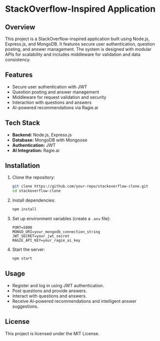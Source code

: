 # StackOverflow-Inspired Application

## Overview
This project is a StackOverflow-inspired application built using Node.js, Express.js, and MongoDB. It features secure user authentication, question posting, and answer management. The system is designed with modular APIs for scalability and includes middleware for validation and data consistency.

## Features
- Secure user authentication with JWT
- Question posting and answer management
- Middleware for request validation and security
- Interaction with questions and answers
- AI-powered recommendations via Ragie.ai

## Tech Stack
- **Backend:** Node.js, Express.js
- **Database:** MongoDB with Mongoose
- **Authentication:** JWT
- **AI Integration:** Ragie.ai

## Installation
1. Clone the repository:
   ```sh
   git clone https://github.com/your-repo/stackoverflow-clone.git
   cd stackoverflow-clone
   ```
2. Install dependencies:
   ```sh
   npm install
   ```
3. Set up environment variables (create a `.env` file):
   ```env
   PORT=5000
   MONGO_URI=your_mongodb_connection_string
   JWT_SECRET=your_jwt_secret
   RAGIE_API_KEY=your_ragie_ai_key
   ```
4. Start the server:
   ```sh
   npm start
   ```

## Usage
- Register and log in using JWT authentication.
- Post questions and provide answers.
- Interact with questions and answers.
- Receive AI-powered recommendations and intelligent answer suggestions.

## License
This project is licensed under the MIT License.



